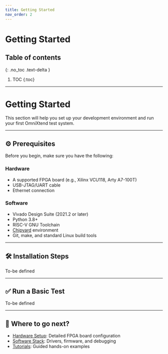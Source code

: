 ```yaml
---
title: Getting Started
nav_order: 2
---
```


# Getting Started

## Table of contents
{: .no_toc .text-delta }

1. TOC
{:toc}

---

# Getting Started

This section will help you set up your development environment and run your first OmniXtend test system.

---

## ⚙️ Prerequisites

Before you begin, make sure you have the following:

### Hardware
- A supported FPGA board (e.g., Xilinx VCU118, Arty A7-100T)
- USB-JTAG/UART cable
- Ethernet connection

### Software
- Vivado Design Suite (2021.2 or later)
- Python 3.8+
- RISC-V GNU Toolchain
- [Chipyard](https://github.com/ucb-bar/chipyard) environment
- Git, make, and standard Linux build tools

---

## 🛠️ Installation Steps

To-be defined

---

## ✅ Run a Basic Test

To-be defined

---

## 🧭 Where to go next?

- [Hardware Setup](docs/hardware-setup.md): Detailed FPGA board configuration
- [Software Stack](docs/software.md): Drivers, firmware, and debugging
- [Tutorials](docs/tutorials.md): Guided hands-on examples
